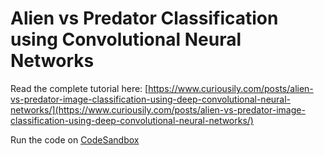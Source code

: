 # Alien vs Predator Classification using Convolutional Neural Networks

Read the complete tutorial here: [https://www.curiousily.com/posts/alien-vs-predator-image-classification-using-deep-convolutional-neural-networks/](https://www.curiousily.com/posts/alien-vs-predator-image-classification-using-deep-convolutional-neural-networks/)

Run the code on [CodeSandbox](https://codesandbox.io/s/alien-vs-predator-tensorflow-js-classification-ouvt8?fontsize=14)
